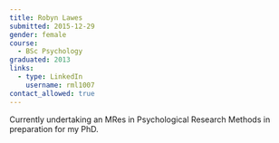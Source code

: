 ```yaml
---
title: Robyn Lawes
submitted: 2015-12-29
gender: female
course:
  - BSc Psychology
graduated: 2013
links:
  - type: LinkedIn
    username: rml1007
contact_allowed: true
---
```


Currently undertaking an MRes in Psychological Research Methods in preparation for my PhD.




